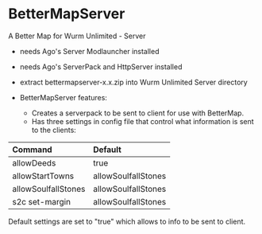 # BetterMapServer
A Better Map for Wurm Unlimited - Server

- needs Ago's Server Modlauncher installed
- needs Ago's ServerPack and HttpServer installed

- extract bettermapserver-x.x.zip into Wurm Unlimited Server directory

- BetterMapServer features:
  - Creates a serverpack to be sent to client for use with BetterMap.
  - Has three settings in config file that control what information is sent to the clients:

| Command | Default |
| :--- | :--- |
| allowDeeds | true |
| allowStartTowns | allowSoulfallStones |
| allowSoulfallStones| allowSoulfallStones |
| s2c set-margin |allowSoulfallStones |

    
Default settings are set to "true" which allows to info to be sent to client. 
